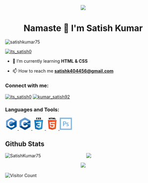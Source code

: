 <div id="header" align="center">
  <img src="https://media4.giphy.com/media/iOdhk1BSNJ7PsQRUN3/giphy.gif?cid=790b761111f03d8dd7c4b9e4394ef3136b2f7b72e82e860e&rid=giphy.gif&ct=s" width="300"/>
</div>
<h1 align="center">Namaste 🙏 I'm Satish Kumar </h1>

<p align="left"> <img src="https://komarev.com/ghpvc/?username=satishkumar75&label=Profile%20views&color=0e75b6&style=flat" alt="satishkumar75" /> </p>

<p align="left"> <a href="https://twitter.com/its_satish0" target="blank"><img src="https://img.shields.io/twitter/follow/its_satish0?logo=twitter&style=for-the-badge" alt="its_satish0" /></a> </p>

- 🌱 I’m currently learning **HTML & CSS**

- 📫 How to reach me **satishk404456@gmail.com**


<h3 align="left">Connect with me:</h3>
<p align="left">
<a href="https://twitter.com/its_satish0" target="blank"><img align="center" src="https://raw.githubusercontent.com/rahuldkjain/github-profile-readme-generator/master/src/images/icons/Social/twitter.svg" alt="its_satish0" height="30" width="40" /></a>
<a href="https://instagram.com/kumar_satish92" target="blank"><img align="center" src="https://raw.githubusercontent.com/rahuldkjain/github-profile-readme-generator/master/src/images/icons/Social/instagram.svg" alt="kumar_satish92" height="30" width="40" /></a>
</p>

<h3 align="left">Languages and Tools:</h3>
<p align="left"> <a href="https://www.cprogramming.com/" target="_blank" rel="noreferrer"> <img src="https://raw.githubusercontent.com/devicons/devicon/master/icons/c/c-original.svg" alt="c" width="40" height="40"/> </a> <a href="https://www.w3schools.com/cpp/" target="_blank" rel="noreferrer"> <img src="https://raw.githubusercontent.com/devicons/devicon/master/icons/cplusplus/cplusplus-original.svg" alt="cplusplus" width="40" height="40"/> </a> <a href="https://www.w3schools.com/css/" target="_blank" rel="noreferrer"> <img src="https://raw.githubusercontent.com/devicons/devicon/master/icons/css3/css3-original-wordmark.svg" alt="css3" width="40" height="40"/> </a> <a href="https://www.w3.org/html/" target="_blank" rel="noreferrer"> <img src="https://raw.githubusercontent.com/devicons/devicon/master/icons/html5/html5-original-wordmark.svg" alt="html5" width="40" height="40"/> </a> <a href="https://www.photoshop.com/en" target="_blank" rel="noreferrer"> <img src="https://raw.githubusercontent.com/devicons/devicon/master/icons/photoshop/photoshop-line.svg" alt="photoshop" width="40" height="40"/> </a> </p>


## Github Stats

<p>
  <img src="https://github-readme-stats.vercel.app/api/top-langs/?username=SatishKumar75&layout=compact&theme=white" alt="SatishKumar75" width="48%" >
  <img src="https://github-readme-stats.vercel.app/api?username=SatishKumar75&&show_icons=true&theme=graywhite" align="right" width="48%">
</p>
<p align="center">
   <img src="https://github-profile-summary-cards.vercel.app/api/cards/profile-details?username=SatishKumar75&theme=solarized_dark" />
 </p>



![Visitor Count](https://profile-counter.glitch.me/{SatishKumar75}/count.svg)


